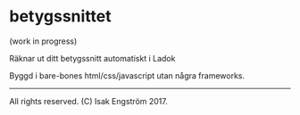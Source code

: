# betygssnittet

(work in progress)

Räknar ut ditt betygssnitt automatiskt i Ladok

Byggd i bare-bones html/css/javascript utan några frameworks.

---

All rights reserved. (C) Isak Engström 2017.
